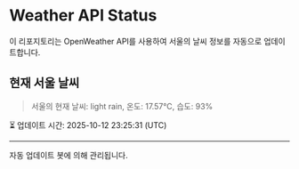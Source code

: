 
# Weather API Status

이 리포지토리는 OpenWeather API를 사용하여 서울의 날씨 정보를 자동으로 업데이트합니다.

## 현재 서울 날씨
> 서울의 현재 날씨: light rain, 온도: 17.57°C, 습도: 93%

⏳ 업데이트 시간: 2025-10-12 23:25:31 (UTC)

---
자동 업데이트 봇에 의해 관리됩니다.
